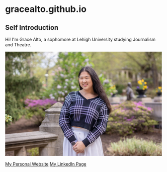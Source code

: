 # gracealto.github.io

## Self Introduction
Hi! I'm Grace Alto, a sophomore at Lehigh University studying Journalism and Theatre. 

![profilepicture](https://github.com/gracealto/gracealto.github.io/blob/main/92F97466-CE4B-47B5-88CD-174B8B621E9D_1_105_c.jpeg?raw=true)

[My Personal Website](https://gracealto.wixsite.com/gracealto)
[My LinkedIn Page](https://www.linkedin.com/in/gracealto/)


